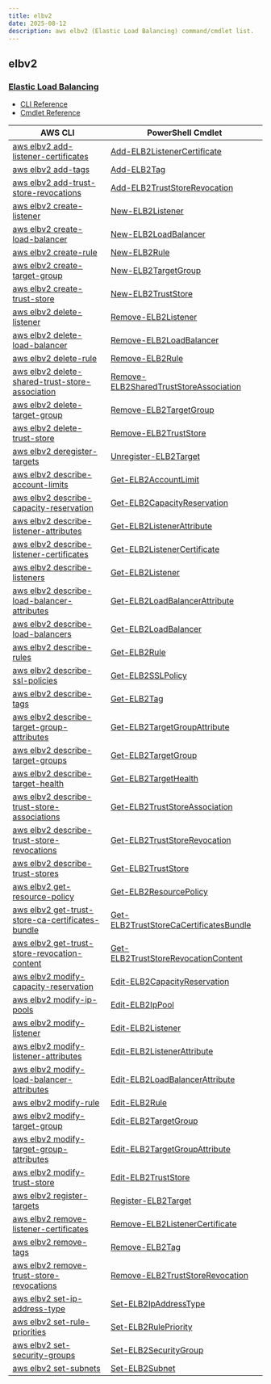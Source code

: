 ```yaml
---
title: elbv2
date: 2025-08-12
description: aws elbv2 (Elastic Load Balancing) command/cmdlet list.
---
```


## elbv2

### [Elastic Load Balancing](https://aws.amazon.com/elasticloadbalancing/)

* [CLI Reference](https://awscli.amazonaws.com/v2/documentation/api/latest/reference/elbv2/index.html)
* [Cmdlet Reference](https://docs.aws.amazon.com/powershell/latest/reference/items/Elastic_Load_Balancing_V2_cmdlets.html)

|AWS CLI|PowerShell Cmdlet|
|----|----|
|[aws elbv2 add-listener-certificates](https://awscli.amazonaws.com/v2/documentation/api/latest/reference/elbv2/add-listener-certificates.html)|[Add-ELB2ListenerCertificate](https://docs.aws.amazon.com/powershell/latest/reference/items/Add-ELB2ListenerCertificate.html)|
|[aws elbv2 add-tags](https://awscli.amazonaws.com/v2/documentation/api/latest/reference/elbv2/add-tags.html)|[Add-ELB2Tag](https://docs.aws.amazon.com/powershell/latest/reference/items/Add-ELB2Tag.html)|
|[aws elbv2 add-trust-store-revocations](https://awscli.amazonaws.com/v2/documentation/api/latest/reference/elbv2/add-trust-store-revocations.html)|[Add-ELB2TrustStoreRevocation](https://docs.aws.amazon.com/powershell/latest/reference/items/Add-ELB2TrustStoreRevocation.html)|
|[aws elbv2 create-listener](https://awscli.amazonaws.com/v2/documentation/api/latest/reference/elbv2/create-listener.html)|[New-ELB2Listener](https://docs.aws.amazon.com/powershell/latest/reference/items/New-ELB2Listener.html)|
|[aws elbv2 create-load-balancer](https://awscli.amazonaws.com/v2/documentation/api/latest/reference/elbv2/create-load-balancer.html)|[New-ELB2LoadBalancer](https://docs.aws.amazon.com/powershell/latest/reference/items/New-ELB2LoadBalancer.html)|
|[aws elbv2 create-rule](https://awscli.amazonaws.com/v2/documentation/api/latest/reference/elbv2/create-rule.html)|[New-ELB2Rule](https://docs.aws.amazon.com/powershell/latest/reference/items/New-ELB2Rule.html)|
|[aws elbv2 create-target-group](https://awscli.amazonaws.com/v2/documentation/api/latest/reference/elbv2/create-target-group.html)|[New-ELB2TargetGroup](https://docs.aws.amazon.com/powershell/latest/reference/items/New-ELB2TargetGroup.html)|
|[aws elbv2 create-trust-store](https://awscli.amazonaws.com/v2/documentation/api/latest/reference/elbv2/create-trust-store.html)|[New-ELB2TrustStore](https://docs.aws.amazon.com/powershell/latest/reference/items/New-ELB2TrustStore.html)|
|[aws elbv2 delete-listener](https://awscli.amazonaws.com/v2/documentation/api/latest/reference/elbv2/delete-listener.html)|[Remove-ELB2Listener](https://docs.aws.amazon.com/powershell/latest/reference/items/Remove-ELB2Listener.html)|
|[aws elbv2 delete-load-balancer](https://awscli.amazonaws.com/v2/documentation/api/latest/reference/elbv2/delete-load-balancer.html)|[Remove-ELB2LoadBalancer](https://docs.aws.amazon.com/powershell/latest/reference/items/Remove-ELB2LoadBalancer.html)|
|[aws elbv2 delete-rule](https://awscli.amazonaws.com/v2/documentation/api/latest/reference/elbv2/delete-rule.html)|[Remove-ELB2Rule](https://docs.aws.amazon.com/powershell/latest/reference/items/Remove-ELB2Rule.html)|
|[aws elbv2 delete-shared-trust-store-association](https://awscli.amazonaws.com/v2/documentation/api/latest/reference/elbv2/delete-shared-trust-store-association.html)|[Remove-ELB2SharedTrustStoreAssociation](https://docs.aws.amazon.com/powershell/latest/reference/items/Remove-ELB2SharedTrustStoreAssociation.html)|
|[aws elbv2 delete-target-group](https://awscli.amazonaws.com/v2/documentation/api/latest/reference/elbv2/delete-target-group.html)|[Remove-ELB2TargetGroup](https://docs.aws.amazon.com/powershell/latest/reference/items/Remove-ELB2TargetGroup.html)|
|[aws elbv2 delete-trust-store](https://awscli.amazonaws.com/v2/documentation/api/latest/reference/elbv2/delete-trust-store.html)|[Remove-ELB2TrustStore](https://docs.aws.amazon.com/powershell/latest/reference/items/Remove-ELB2TrustStore.html)|
|[aws elbv2 deregister-targets](https://awscli.amazonaws.com/v2/documentation/api/latest/reference/elbv2/deregister-targets.html)|[Unregister-ELB2Target](https://docs.aws.amazon.com/powershell/latest/reference/items/Unregister-ELB2Target.html)|
|[aws elbv2 describe-account-limits](https://awscli.amazonaws.com/v2/documentation/api/latest/reference/elbv2/describe-account-limits.html)|[Get-ELB2AccountLimit](https://docs.aws.amazon.com/powershell/latest/reference/items/Get-ELB2AccountLimit.html)|
|[aws elbv2 describe-capacity-reservation](https://awscli.amazonaws.com/v2/documentation/api/latest/reference/elbv2/describe-capacity-reservation.html)|[Get-ELB2CapacityReservation](https://docs.aws.amazon.com/powershell/latest/reference/items/Get-ELB2CapacityReservation.html)|
|[aws elbv2 describe-listener-attributes](https://awscli.amazonaws.com/v2/documentation/api/latest/reference/elbv2/describe-listener-attributes.html)|[Get-ELB2ListenerAttribute](https://docs.aws.amazon.com/powershell/latest/reference/items/Get-ELB2ListenerAttribute.html)|
|[aws elbv2 describe-listener-certificates](https://awscli.amazonaws.com/v2/documentation/api/latest/reference/elbv2/describe-listener-certificates.html)|[Get-ELB2ListenerCertificate](https://docs.aws.amazon.com/powershell/latest/reference/items/Get-ELB2ListenerCertificate.html)|
|[aws elbv2 describe-listeners](https://awscli.amazonaws.com/v2/documentation/api/latest/reference/elbv2/describe-listeners.html)|[Get-ELB2Listener](https://docs.aws.amazon.com/powershell/latest/reference/items/Get-ELB2Listener.html)|
|[aws elbv2 describe-load-balancer-attributes](https://awscli.amazonaws.com/v2/documentation/api/latest/reference/elbv2/describe-load-balancer-attributes.html)|[Get-ELB2LoadBalancerAttribute](https://docs.aws.amazon.com/powershell/latest/reference/items/Get-ELB2LoadBalancerAttribute.html)|
|[aws elbv2 describe-load-balancers](https://awscli.amazonaws.com/v2/documentation/api/latest/reference/elbv2/describe-load-balancers.html)|[Get-ELB2LoadBalancer](https://docs.aws.amazon.com/powershell/latest/reference/items/Get-ELB2LoadBalancer.html)|
|[aws elbv2 describe-rules](https://awscli.amazonaws.com/v2/documentation/api/latest/reference/elbv2/describe-rules.html)|[Get-ELB2Rule](https://docs.aws.amazon.com/powershell/latest/reference/items/Get-ELB2Rule.html)|
|[aws elbv2 describe-ssl-policies](https://awscli.amazonaws.com/v2/documentation/api/latest/reference/elbv2/describe-ssl-policies.html)|[Get-ELB2SSLPolicy](https://docs.aws.amazon.com/powershell/latest/reference/items/Get-ELB2SSLPolicy.html)|
|[aws elbv2 describe-tags](https://awscli.amazonaws.com/v2/documentation/api/latest/reference/elbv2/describe-tags.html)|[Get-ELB2Tag](https://docs.aws.amazon.com/powershell/latest/reference/items/Get-ELB2Tag.html)|
|[aws elbv2 describe-target-group-attributes](https://awscli.amazonaws.com/v2/documentation/api/latest/reference/elbv2/describe-target-group-attributes.html)|[Get-ELB2TargetGroupAttribute](https://docs.aws.amazon.com/powershell/latest/reference/items/Get-ELB2TargetGroupAttribute.html)|
|[aws elbv2 describe-target-groups](https://awscli.amazonaws.com/v2/documentation/api/latest/reference/elbv2/describe-target-groups.html)|[Get-ELB2TargetGroup](https://docs.aws.amazon.com/powershell/latest/reference/items/Get-ELB2TargetGroup.html)|
|[aws elbv2 describe-target-health](https://awscli.amazonaws.com/v2/documentation/api/latest/reference/elbv2/describe-target-health.html)|[Get-ELB2TargetHealth](https://docs.aws.amazon.com/powershell/latest/reference/items/Get-ELB2TargetHealth.html)|
|[aws elbv2 describe-trust-store-associations](https://awscli.amazonaws.com/v2/documentation/api/latest/reference/elbv2/describe-trust-store-associations.html)|[Get-ELB2TrustStoreAssociation](https://docs.aws.amazon.com/powershell/latest/reference/items/Get-ELB2TrustStoreAssociation.html)|
|[aws elbv2 describe-trust-store-revocations](https://awscli.amazonaws.com/v2/documentation/api/latest/reference/elbv2/describe-trust-store-revocations.html)|[Get-ELB2TrustStoreRevocation](https://docs.aws.amazon.com/powershell/latest/reference/items/Get-ELB2TrustStoreRevocation.html)|
|[aws elbv2 describe-trust-stores](https://awscli.amazonaws.com/v2/documentation/api/latest/reference/elbv2/describe-trust-stores.html)|[Get-ELB2TrustStore](https://docs.aws.amazon.com/powershell/latest/reference/items/Get-ELB2TrustStore.html)|
|[aws elbv2 get-resource-policy](https://awscli.amazonaws.com/v2/documentation/api/latest/reference/elbv2/get-resource-policy.html)|[Get-ELB2ResourcePolicy](https://docs.aws.amazon.com/powershell/latest/reference/items/Get-ELB2ResourcePolicy.html)|
|[aws elbv2 get-trust-store-ca-certificates-bundle](https://awscli.amazonaws.com/v2/documentation/api/latest/reference/elbv2/get-trust-store-ca-certificates-bundle.html)|[Get-ELB2TrustStoreCaCertificatesBundle](https://docs.aws.amazon.com/powershell/latest/reference/items/Get-ELB2TrustStoreCaCertificatesBundle.html)|
|[aws elbv2 get-trust-store-revocation-content](https://awscli.amazonaws.com/v2/documentation/api/latest/reference/elbv2/get-trust-store-revocation-content.html)|[Get-ELB2TrustStoreRevocationContent](https://docs.aws.amazon.com/powershell/latest/reference/items/Get-ELB2TrustStoreRevocationContent.html)|
|[aws elbv2 modify-capacity-reservation](https://awscli.amazonaws.com/v2/documentation/api/latest/reference/elbv2/modify-capacity-reservation.html)|[Edit-ELB2CapacityReservation](https://docs.aws.amazon.com/powershell/latest/reference/items/Edit-ELB2CapacityReservation.html)|
|[aws elbv2 modify-ip-pools](https://awscli.amazonaws.com/v2/documentation/api/latest/reference/elbv2/modify-ip-pools.html)|[Edit-ELB2IpPool](https://docs.aws.amazon.com/powershell/latest/reference/items/Edit-ELB2IpPool.html)|
|[aws elbv2 modify-listener](https://awscli.amazonaws.com/v2/documentation/api/latest/reference/elbv2/modify-listener.html)|[Edit-ELB2Listener](https://docs.aws.amazon.com/powershell/latest/reference/items/Edit-ELB2Listener.html)|
|[aws elbv2 modify-listener-attributes](https://awscli.amazonaws.com/v2/documentation/api/latest/reference/elbv2/modify-listener-attributes.html)|[Edit-ELB2ListenerAttribute](https://docs.aws.amazon.com/powershell/latest/reference/items/Edit-ELB2ListenerAttribute.html)|
|[aws elbv2 modify-load-balancer-attributes](https://awscli.amazonaws.com/v2/documentation/api/latest/reference/elbv2/modify-load-balancer-attributes.html)|[Edit-ELB2LoadBalancerAttribute](https://docs.aws.amazon.com/powershell/latest/reference/items/Edit-ELB2LoadBalancerAttribute.html)|
|[aws elbv2 modify-rule](https://awscli.amazonaws.com/v2/documentation/api/latest/reference/elbv2/modify-rule.html)|[Edit-ELB2Rule](https://docs.aws.amazon.com/powershell/latest/reference/items/Edit-ELB2Rule.html)|
|[aws elbv2 modify-target-group](https://awscli.amazonaws.com/v2/documentation/api/latest/reference/elbv2/modify-target-group.html)|[Edit-ELB2TargetGroup](https://docs.aws.amazon.com/powershell/latest/reference/items/Edit-ELB2TargetGroup.html)|
|[aws elbv2 modify-target-group-attributes](https://awscli.amazonaws.com/v2/documentation/api/latest/reference/elbv2/modify-target-group-attributes.html)|[Edit-ELB2TargetGroupAttribute](https://docs.aws.amazon.com/powershell/latest/reference/items/Edit-ELB2TargetGroupAttribute.html)|
|[aws elbv2 modify-trust-store](https://awscli.amazonaws.com/v2/documentation/api/latest/reference/elbv2/modify-trust-store.html)|[Edit-ELB2TrustStore](https://docs.aws.amazon.com/powershell/latest/reference/items/Edit-ELB2TrustStore.html)|
|[aws elbv2 register-targets](https://awscli.amazonaws.com/v2/documentation/api/latest/reference/elbv2/register-targets.html)|[Register-ELB2Target](https://docs.aws.amazon.com/powershell/latest/reference/items/Register-ELB2Target.html)|
|[aws elbv2 remove-listener-certificates](https://awscli.amazonaws.com/v2/documentation/api/latest/reference/elbv2/remove-listener-certificates.html)|[Remove-ELB2ListenerCertificate](https://docs.aws.amazon.com/powershell/latest/reference/items/Remove-ELB2ListenerCertificate.html)|
|[aws elbv2 remove-tags](https://awscli.amazonaws.com/v2/documentation/api/latest/reference/elbv2/remove-tags.html)|[Remove-ELB2Tag](https://docs.aws.amazon.com/powershell/latest/reference/items/Remove-ELB2Tag.html)|
|[aws elbv2 remove-trust-store-revocations](https://awscli.amazonaws.com/v2/documentation/api/latest/reference/elbv2/remove-trust-store-revocations.html)|[Remove-ELB2TrustStoreRevocation](https://docs.aws.amazon.com/powershell/latest/reference/items/Remove-ELB2TrustStoreRevocation.html)|
|[aws elbv2 set-ip-address-type](https://awscli.amazonaws.com/v2/documentation/api/latest/reference/elbv2/set-ip-address-type.html)|[Set-ELB2IpAddressType](https://docs.aws.amazon.com/powershell/latest/reference/items/Set-ELB2IpAddressType.html)|
|[aws elbv2 set-rule-priorities](https://awscli.amazonaws.com/v2/documentation/api/latest/reference/elbv2/set-rule-priorities.html)|[Set-ELB2RulePriority](https://docs.aws.amazon.com/powershell/latest/reference/items/Set-ELB2RulePriority.html)|
|[aws elbv2 set-security-groups](https://awscli.amazonaws.com/v2/documentation/api/latest/reference/elbv2/set-security-groups.html)|[Set-ELB2SecurityGroup](https://docs.aws.amazon.com/powershell/latest/reference/items/Set-ELB2SecurityGroup.html)|
|[aws elbv2 set-subnets](https://awscli.amazonaws.com/v2/documentation/api/latest/reference/elbv2/set-subnets.html)|[Set-ELB2Subnet](https://docs.aws.amazon.com/powershell/latest/reference/items/Set-ELB2Subnet.html)|

